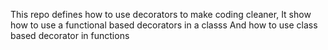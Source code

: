 This repo defines how to use decorators to make coding cleaner,
It show how to use a functional based decorators in a classs
And how to use class based decorator in functions
